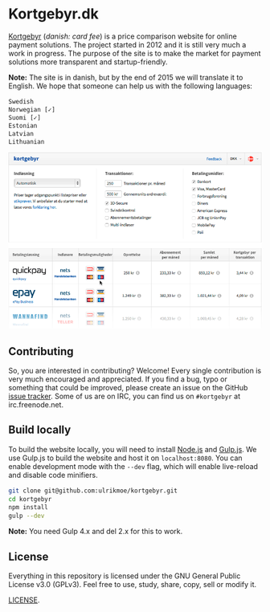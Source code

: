 # Kortgebyr.dk

<a href="https://kortgebyr.dk">Kortgebyr</a> (*danish: card fee*) is a price comparison website for online payment solutions. The project started in 2012 and it is still very much a work in progress. The purpose of the site is to make the market for payment solutions more transparent and startup-friendly.

**Note:** The site is in danish, but by the end of 2015 we will translate it to English. We hope that someone can help us with the following languages:
```text
Swedish
Norwegian [✓]
Suomi [✓]
Estonian
Latvian
Lithuanian
```

![Alt text](/screenshot.png?raw=true "kortgebyr screenshot")

## Contributing

So, you are interested in contributing? Welcome! Every single contribution is very much encouraged and appreciated. If you find a bug, typo or something that could be improved, please create an issue on the GitHub <a href="https://github.com/ulrikmoe/kortgebyr/issues">issue tracker</a>. Some of us are on IRC, you can find us on ```#kortgebyr``` at irc.freenode.net.

## Build locally

To build the website locally, you will need to install [Node.js](https://nodejs.org/en/) and [Gulp.js](http://gulpjs.com). We use Gulp.js to build the website and host it on `localhost:8080`. You can enable development mode with the `--dev` flag, which will enable live-reload and disable code minifiers.

```bash
git clone git@github.com:ulrikmoe/kortgebyr.git
cd kortgebyr
npm install
gulp --dev
```
**Note:** You need Gulp 4.x and del 2.x for this to work.

## License

Everything in this repository is licensed under the GNU General Public License v3.0 (GPLv3). Feel free to use, study, share, copy, sell or modify it.

[LICENSE](LICENSE).
